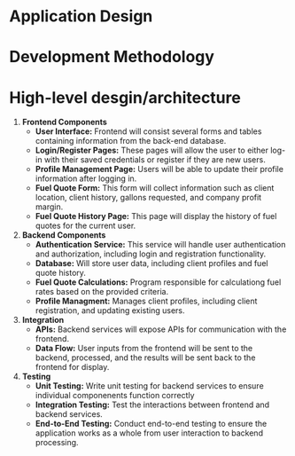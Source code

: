 # Application Design

# Development Methodology

# High-level desgin/architecture
1. **Frontend Components**
   - **User Interface:** Frontend will consist several forms and tables containing information from the back-end database.
   - **Login/Register Pages:** These pages will allow the user to either log-in with their saved credentials or register if they are new users.
   - **Profile Management Page:** Users will be able to update their profile information after logging in.
   - **Fuel Quote Form:** This form will collect information such as client location, client history, gallons requested, and company profit margin.
   - **Fuel Quote History Page:** This page will display the history of fuel quotes for the current user.
2. **Backend Components**
   - **Authentication Service:** This service will handle user authentication and authorization, including login and registration functionality.
   - **Database:** Will store user data, including client profiles and fuel quote history.
   - **Fuel Quote Calculations:** Program responsible for calculationg fuel rates based on the provided criteria.
   - **Profile Managment:** Manages client profiles, including client registration, and updating existing users.
3. **Integration**
   - **APIs:** Backend services will expose APIs for communication with the frontend.
   - **Data Flow:** User inputs from the frontend will be sent to the backend, processed, and the results will be sent back to the frontend for display.
4. **Testing**
   - **Unit Testing:** Write unit testing for backend services to ensure individual componenents function correctly
   - **Integration Testing:** Test the interactions between frontend and backend services.
   - **End-to-End Testing:** Conduct end-to-end testing to ensure the application works as a whole from user interaction to backend processing.